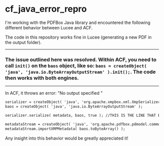 # cf_java_error_repro
I'm working with the PDFBox Java library and encountered the following different behavior between Lucee and ACF.

The code in this repository works fine in Lucee (generating a new PDF in the output folder).

___
### The issue outlined here was resolved. Within ACF, you need to call `init()` on the `baos` object, like so: `baos = createObject( 'java', 'java.io.ByteArrayOutputStream' ).init();`. The code then works with both engines.
___

In ACF, it throws an error: "No output specified "

```cfc
serializer = createObject( 'java', 'org.apache.xmpbox.xml.XmpSerializer' );
baos = createObject( 'java', 'java.io.ByteArrayOutputStream' );

serializer.serialize( metadata, baos, true ); //THIS IS THE LINE THAT ERRORS

metadataStream = createObject( 'java', 'org.apache.pdfbox.pdmodel.common.PDMetadata' ).init( doc );
metadataStream.importXMPMetadata( baos.toByteArray() );
```

Any insight into this behavior would be greatly appreciated it!
